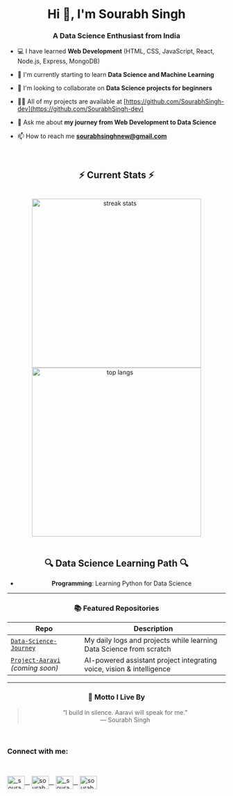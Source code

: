 <h1 align="center">Hi 👋, I'm Sourabh Singh</h1>
<h3 align="center">A Data Science Enthusiast from India</h3>

- 💻 I have learned **Web Development** (HTML, CSS, JavaScript, React, Node.js, Express, MongoDB)

- 🌱 I'm currently starting to learn **Data Science and Machine Learning**

- 👯 I'm looking to collaborate on **Data Science projects for beginners**

- 👨‍💻 All of my projects are available at [https://github.com/SourabhSingh-dev](https://github.com/SourabhSingh-dev)

- 💬 Ask me about **my journey from Web Development to Data Science**

- 📫 How to reach me **sourabhsinghnew@gmail.com**


<div align="center"> 

<br/>
  <h2 align="center">⚡ Current Stats ⚡</h2>
<br>
<div align=center>
<!--   <img width=390 src="https://streak-stats.demolab.com/?user=SourabhSingh-dev&count_private=true&theme=react&border_radius=10" alt="streak stats"/> -->
  <img width=390 src="https://github-readme-stats.vercel.app/api?username=SourabhSingh-dev&show_icons=true&theme=react&rank_icon=github&border_radius=10" alt="streak stats"/>
  <img width=390 align="center" src="https://github-readme-stats.vercel.app/api/top-langs/?username=SourabhSingh-dev&hide=HTML&langs_count=8&layout=compact&theme=react&border_radius=10&size_weight=0.5&count_weight=0.5&exclude_repo=github-readme-stats" alt="top langs" />
</div>

<br/>
<h2 align="center">🔍 Data Science Learning Path 🔍</h2>

- **Programming**: Learning Python for Data Science
---

### 📚 Featured Repositories

| Repo | Description |
|------|-------------|
| [`Data-Science-Journey`](https://github.com/SourabhSingh-dev/Data-Science-Journey) | My daily logs and projects while learning Data Science from scratch |
| [`Project-Aaravi`](https://github.com/SourabhSingh-dev/Project-Aaravi) *(coming soon)* | AI-powered assistant project integrating voice, vision & intelligence |

---


### 🧭 Motto I Live By

> “I build in silence. Aaravi will speak for me.”  
> — Sourabh Singh

<br/>
<h3 align="left">Connect with me:</h3>
<br/>
<p align="left">
<a href="https://twitter.com/_sourabh_singh1" target="blank"><img align="center" src="https://raw.githubusercontent.com/rahuldkjain/github-profile-readme-generator/master/src/images/icons/Social/twitter.svg" alt="_sourabh_singh1" height="30" width="40" />  &nbsp;&nbsp;</a>
<a href="https://linkedin.com/in/sourabhsingh1" target="blank"><img align="center" src="https://raw.githubusercontent.com/rahuldkjain/github-profile-readme-generator/master/src/images/icons/Social/linked-in-alt.svg" alt="sourabhsingh1" height="30" width="40" /> &nbsp;&nbsp;</a>
<a href="https://instagram.com/_sourabh_singh_18" target="blank"><img align="center" src="https://raw.githubusercontent.com/rahuldkjain/github-profile-readme-generator/master/src/images/icons/Social/instagram.svg" alt="_sourabh_singh_18" height="30" width="40" /> &nbsp;&nbsp;</a>
<a href="https://www.kaggle.com/sourabhsingh01" target="blank"><img align="center" src="https://raw.githubusercontent.com/rahuldkjain/github-profile-readme-generator/master/src/images/icons/Social/kaggle.svg" alt="sourabhsingh01" height="30" width="40" /></a>
</p>

<br/>



<br>
<br>
<br>
